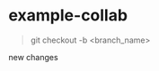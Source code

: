 # example-collab

<!-- This command allows you to create a new branch. -->
> git checkout -b <branch_name>

<!-- Mike's changes -->
new changes 
